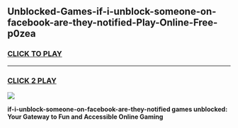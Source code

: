 
## Unblocked-Games-if-i-unblock-someone-on-facebook-are-they-notified-Play-Online-Free-p0zea
<h3>
<a href="https://premium76.site?title=if-i-unblock-someone-on-facebook-are-they-notified&ref=26A">CLICK TO PLAY</a></h3>
<hr>

<h3>
<a href="https://premium76.site?title=if-i-unblock-someone-on-facebook-are-they-notified&ref=26A">CLICK 2 PLAY</a>
  
</h3>

<a href="https://premium76.site?title=if-i-unblock-someone-on-facebook-are-they-notified&ref=26A"><img src="https://clearcache.store/games.png"></a>


**if-i-unblock-someone-on-facebook-are-they-notified games unblocked: Your Gateway to Fun and Accessible Online Gaming**
